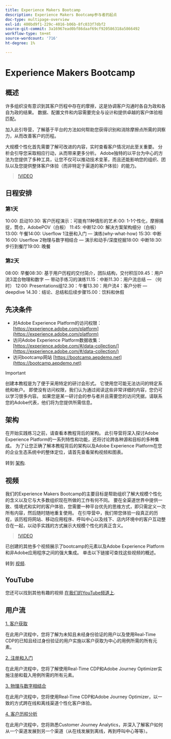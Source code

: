 ```yaml
---
title: Experience Makers Bootcamp
description: Experience Makers Bootcamp参与者的起点
doc-type: multipage-overview
exl-id: 400bd9f1-229c-4016-b06b-8fc033f7dbf2
source-git-commit: 3a16967ead0bf86daaf69cf920586318a5866492
workflow-type: tm+mt
source-wordcount: '716'
ht-degree: 1%

---
```


# Experience Makers Bootcamp

## 概述

许多组织没有意识到其客户历程中存在的摩擦，这是协调客户沟通时各自为政和各自为政的结果。 数据、配置文件和内容需要完全与设计和提供卓越的客户体验相匹配。

加入此引导营，了解基于平台的方法如何帮助您获得识别和消除摩擦点所需的洞察力，从而改善客户的历程。

大规模个性化首先需要了解可改进的内容，实时查看客户情况对此至关重要。 分析会引导您采取相应行动，从而带来更多分析。 Adobe独特的以平台为中心的方法为您提供了多种工具，让您不仅可以推动技术变革，而且还能影响您的组织、团队以及您提供整体客户体验（而非特定于渠道的客户体验）的能力。

>[!VIDEO](https://video.tv.adobe.com/v/344962?quality=12&enable=on)

## 日程安排

### 第1天


10:00: 启动10:30: 客户历程演示：可能有11种情形的艺术:00: 1-1个性化，摩擦捕捉，筒仓，AdobePOV（白板） 11:45: 中断12:00: 解决方案架构细分（白板） 13:00: 午餐14:00: Userflow 1注册和入门 — 演练(why-what-how) 15:30: 中断16:00: Userflow 2物理与数字相结合 — 演示和动手/深度挖掘18:00: 中断18:30: 步行到餐厅19:00: 晚餐

### 第2天

08:00: 早餐08:30: 基于用户历程的交付简介，团队结构，交付积压09.45：用户流3混合物理和数字 — 带动手练习的演练11.15：中断11.30：用户流总结 — （何时） 12:00: Presentations组12.30：午餐13.30：用户流4：客户分析 — deepdive 14.30：结论、总结和后续步骤15.00：饮料和休假

## 先决条件

- 对Adobe Experience Platform的访问权限： [https://experience.adobe.com/platform](https://experience.adobe.com/platform)
- 访问Adobe Experience Platform数据收集： [https://experience.adobe.com/#/data-collection/](https://experience.adobe.com/#/data-collection/)
- 访问bootcamp网站 [https://bootcamp.aepdemo.net](https://bootcamp.aepdemo.net)

>[!IMPORTANT]
>
>创建本教程是为了便于采用特定的研讨会形式。 它使用您可能无法访问的特定系统和帐户。 即使没有访问权限，我们认为通过阅读这些非常详细的内容，您仍可以学习很多内容。 如果您是某一研讨会的参与者并且需要您的访问凭据，请联系您的Adobe代表，他们将为您提供所需信息。

## 架构

在开始实践练习之前，请查看本教程背后的架构。 此引导营将深入探讨Adobe Experience Platform的一系列特性和功能，还将讨论跨各种源和目标的多种集成。 为了让您正确了解本教程背后的架构以及Adobe Experience Platform在您的企业生态系统中的整体定位，请首先查看架构视频和图表。

转到 [架构](https://experienceleague.adobe.com/docs/platform-learn/comprehensive-technical-tutorial-v22/architecture.html?lang=en).

## 视频

我们的Experience Makers Bootcamp的主要目标是帮助组织了解大规模个性化的含义以及它与大多数组织现在所做的工作有何不同。 要在全渠道世界中提供一致、情境式和实时的客户体验，您需要一种平台优先的思维方式，即只需定义一次所有内容，然后随时随地重复使用。 在引导营中，我们带您体验一段真正的历程，该历程将网站、移动应用程序、呼叫中心以及线下、店内环境中的客户互动整合在一起，以动手实践的方式展示大规模个性化的真正含义。

>[!VIDEO](https://video.tv.adobe.com/v/345446?quality=12&enable=on)

已创建的其他多个视频展示了bootcamp的元素以及Adobe Experience Platform和非Adobe应用程序之间的强大集成。 单击以下链接可查找这些视频的概述。

转到 [视频](https://experienceleague.adobe.com/docs/platform-learn/comprehensive-technical-tutorial-v22/videos.html?lang=en).

## YouTube

您还可以找到其他有趣的视频 [在我们的YouTube频道上](https://www.youtube.com/channel/UCUKG2dkZ9pYuZUPebQ21jUw).

## 用户流

[1. 客户获取](./uc/uc1/uc1.md)

在此用户流程中，您将了解为未知且未经身份验证的用户以及使用Real-Time CDP的已知且经过身份验证的用户实施以客户获取为中心的用例所需的所有元素。

[2. 注册和入门](./uc/uc2/uc2.md)

在此用户流程中，您将了解使用Real-Time CDP和Adobe Journey Optimizer实施注册和载入用例所需的所有元素。

[3. 物理与数字相结合](./uc/uc3/uc3.md)

在此用户流程中，您将使用Real-Time CDP和Adobe Journey Optimizer，以一致的方式跨在线和离线渠道个性化客户体验。

[4. 客户历程分析](./uc/uc4/uc4.md)

在此用户流程中，您将熟悉Customer Journey Analytics，并深入了解客户如何从一个渠道发展到另一个渠道（从在线发展到离线，再到呼叫中心等等）。
